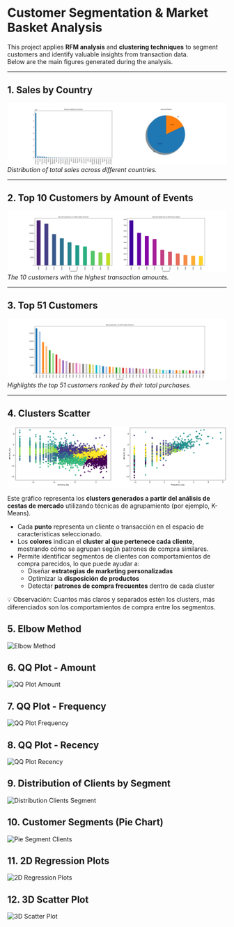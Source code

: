 # Customer Segmentation & Market Basket Analysis

This project applies **RFM analysis** and **clustering techniques** to segment customers and identify valuable insights from transaction data.  
Below are the main figures generated during the analysis.

---

## 1. Sales by Country
![Sales by Country](https://raw.githubusercontent.com/LuisBuruato/Market-Basket-Analysis-/main/graficos/sales_by_country.png)  
*Distribution of total sales across different countries.*

---

## 2. Top 10 Customers by Amount of Events
![Top 10 Customers](https://raw.githubusercontent.com/LuisBuruato/Market-Basket-Analysis-/main/graficos/top10_customers_amount_events.png)  
*The 10 customers with the highest transaction amounts.*

---

## 3. Top 51 Customers
![Top 51 Customers](https://raw.githubusercontent.com/LuisBuruato/Market-Basket-Analysis-/main/graficos/top51_customers.png)  
*Highlights the top 51 customers ranked by their total purchases.*

---

## 4. Clusters Scatter
![Clusters Scatter](https://raw.githubusercontent.com/LuisBuruato/Market-Basket-Analysis-/main/graficos_kmeans/clusters_scatter.png)

Este gráfico representa los **clusters generados a partir del análisis de cestas de mercado** utilizando técnicas de agrupamiento (por ejemplo, K-Means).  

- Cada **punto** representa un cliente o transacción en el espacio de características seleccionado.  
- Los **colores** indican el **cluster al que pertenece cada cliente**, mostrando cómo se agrupan según patrones de compra similares.  
- Permite identificar segmentos de clientes con comportamientos de compra parecidos, lo que puede ayudar a:  
  - Diseñar **estrategias de marketing personalizadas**  
  - Optimizar la **disposición de productos**  
  - Detectar **patrones de compra frecuentes** dentro de cada cluster  

💡 Observación: Cuantos más claros y separados estén los clusters, más diferenciados son los comportamientos de compra entre los segmentos.

## 5. Elbow Method
![Elbow Method](https://raw.githubusercontent.com/LuisBuruato/Market-Basket-Analysis-/main/graficos/elbow_method.png)

## 6. QQ Plot - Amount
![QQ Plot Amount](https://raw.githubusercontent.com/LuisBuruato/Market-Basket-Analysis-/main/graficos/QQ_plot_Amount.png)

## 7. QQ Plot - Frequency
![QQ Plot Frequency](https://raw.githubusercontent.com/LuisBuruato/Market-Basket-Analysis-/main/graficos/QQ_plot_Frequency.png)

## 8. QQ Plot - Recency
![QQ Plot Recency](https://raw.githubusercontent.com/LuisBuruato/Market-Basket-Analysis-/main/graficos/QQ_plot_Recency.png)

## 9. Distribution of Clients by Segment
![Distribution Clients Segment](https://raw.githubusercontent.com/LuisBuruato/Market-Basket-Analysis-/main/graficos/distribution_clients_segment.png)

## 10. Customer Segments (Pie Chart)
![Pie Segment Clients](https://raw.githubusercontent.com/LuisBuruato/Market-Basket-Analysis-/main/graficos/pie_segment_clients.png)

## 11. 2D Regression Plots
![2D Regression Plots](https://raw.githubusercontent.com/LuisBuruato/Market-Basket-Analysis-/main/graficos/regplots_2D.png)

## 12. 3D Scatter Plot
![3D Scatter Plot](https://raw.githubusercontent.com/LuisBuruato/Market-Basket-Analysis-/main/graficos/scatter3D.png)


